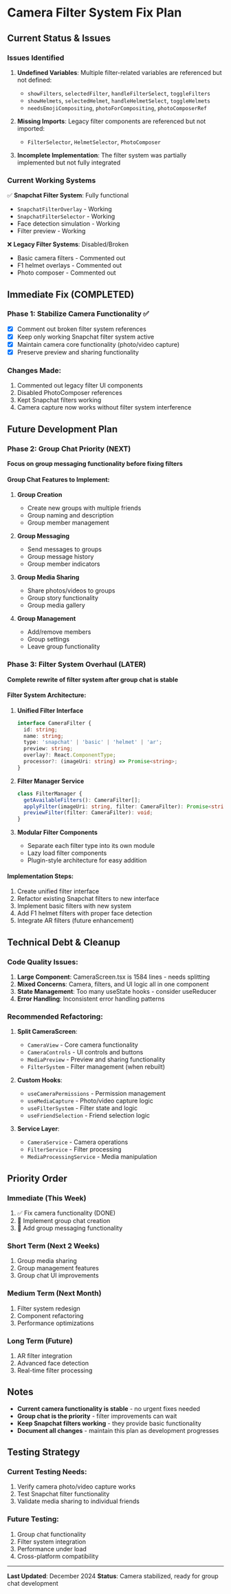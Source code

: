 # Camera Filter System Fix Plan

## Current Status & Issues

### Issues Identified
1. **Undefined Variables**: Multiple filter-related variables are referenced but not defined:
   - `showFilters`, `selectedFilter`, `handleFilterSelect`, `toggleFilters`
   - `showHelmets`, `selectedHelmet`, `handleHelmetSelect`, `toggleHelmets`
   - `needsEmojiCompositing`, `photoForCompositing`, `photoComposerRef`

2. **Missing Imports**: Legacy filter components are referenced but not imported:
   - `FilterSelector`, `HelmetSelector`, `PhotoComposer`

3. **Incomplete Implementation**: The filter system was partially implemented but not fully integrated

### Current Working Systems
✅ **Snapchat Filter System**: Fully functional
- `SnapchatFilterOverlay` - Working
- `SnapchatFilterSelector` - Working  
- Face detection simulation - Working
- Filter preview - Working

❌ **Legacy Filter Systems**: Disabled/Broken
- Basic camera filters - Commented out
- F1 helmet overlays - Commented out  
- Photo composer - Commented out

## Immediate Fix (COMPLETED)

### Phase 1: Stabilize Camera Functionality ✅
- [x] Comment out broken filter system references
- [x] Keep only working Snapchat filter system active
- [x] Maintain camera core functionality (photo/video capture)
- [x] Preserve preview and sharing functionality

### Changes Made:
1. Commented out legacy filter UI components
2. Disabled PhotoComposer references
3. Kept Snapchat filters working
4. Camera capture now works without filter system interference

## Future Development Plan

### Phase 2: Group Chat Priority (NEXT)
**Focus on group messaging functionality before fixing filters**

#### Group Chat Features to Implement:
1. **Group Creation**
   - Create new groups with multiple friends
   - Group naming and description
   - Group member management

2. **Group Messaging**
   - Send messages to groups
   - Group message history
   - Group member indicators

3. **Group Media Sharing**
   - Share photos/videos to groups
   - Group story functionality
   - Group media gallery

4. **Group Management**
   - Add/remove members
   - Group settings
   - Leave group functionality

### Phase 3: Filter System Overhaul (LATER)
**Complete rewrite of filter system after group chat is stable**

#### Filter System Architecture:
1. **Unified Filter Interface**
   ```typescript
   interface CameraFilter {
     id: string;
     name: string;
     type: 'snapchat' | 'basic' | 'helmet' | 'ar';
     preview: string;
     overlay?: React.ComponentType;
     processor?: (imageUri: string) => Promise<string>;
   }
   ```

2. **Filter Manager Service**
   ```typescript
   class FilterManager {
     getAvailableFilters(): CameraFilter[];
     applyFilter(imageUri: string, filter: CameraFilter): Promise<string>;
     previewFilter(filter: CameraFilter): void;
   }
   ```

3. **Modular Filter Components**
   - Separate each filter type into its own module
   - Lazy load filter components
   - Plugin-style architecture for easy addition

#### Implementation Steps:
1. Create unified filter interface
2. Refactor existing Snapchat filters to new interface
3. Implement basic filters with new system
4. Add F1 helmet filters with proper face detection
5. Integrate AR filters (future enhancement)

## Technical Debt & Cleanup

### Code Quality Issues:
1. **Large Component**: CameraScreen.tsx is 1584 lines - needs splitting
2. **Mixed Concerns**: Camera, filters, and UI logic all in one component
3. **State Management**: Too many useState hooks - consider useReducer
4. **Error Handling**: Inconsistent error handling patterns

### Recommended Refactoring:
1. **Split CameraScreen**:
   - `CameraView` - Core camera functionality
   - `CameraControls` - UI controls and buttons
   - `MediaPreview` - Preview and sharing functionality
   - `FilterSystem` - Filter management (when rebuilt)

2. **Custom Hooks**:
   - `useCameraPermissions` - Permission management
   - `useMediaCapture` - Photo/video capture logic
   - `useFilterSystem` - Filter state and logic
   - `useFriendSelection` - Friend selection logic

3. **Service Layer**:
   - `CameraService` - Camera operations
   - `FilterService` - Filter processing
   - `MediaProcessingService` - Media manipulation

## Priority Order

### Immediate (This Week)
1. ✅ Fix camera functionality (DONE)
2. 🔄 Implement group chat creation
3. 🔄 Add group messaging functionality

### Short Term (Next 2 Weeks)
1. Group media sharing
2. Group management features
3. Group chat UI improvements

### Medium Term (Next Month)
1. Filter system redesign
2. Component refactoring
3. Performance optimizations

### Long Term (Future)
1. AR filter integration
2. Advanced face detection
3. Real-time filter processing

## Notes

- **Current camera functionality is stable** - no urgent fixes needed
- **Group chat is the priority** - filter improvements can wait
- **Keep Snapchat filters working** - they provide basic functionality
- **Document all changes** - maintain this plan as development progresses

## Testing Strategy

### Current Testing Needs:
1. Verify camera photo/video capture works
2. Test Snapchat filter functionality
3. Validate media sharing to individual friends

### Future Testing:
1. Group chat functionality
2. Filter system integration
3. Performance under load
4. Cross-platform compatibility

---

**Last Updated**: December 2024
**Status**: Camera stabilized, ready for group chat development 